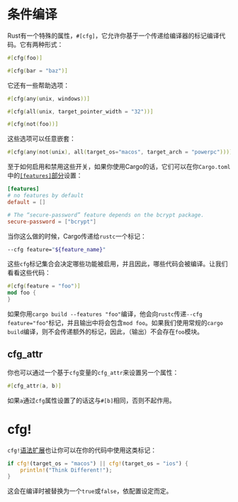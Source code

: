 # 条件编译
Rust有一个特殊的属性，`#[cfg]`，它允许你基于一个传递给编译器的标记编译代码。它有两种形式：

```rust
#[cfg(foo)]

#[cfg(bar = "baz")]
```

它还有一些帮助选项：

```rust
#[cfg(any(unix, windows))]

#[cfg(all(unix, target_pointer_width = "32"))]

#[cfg(not(foo))]
```

这些选项可以任意嵌套：

```rust
#[cfg(any(not(unix), all(target_os="macos", target_arch = "powerpc")))]
```

至于如何启用和禁用这些开关，如果你使用Cargo的话，它们可以在你`Cargo.toml`中的[`[features]`部分](http://doc.crates.io/manifest.html#the-%5Bfeatures%5D-section)设置：

```toml
[features]
# no features by default
default = []

# The “secure-password” feature depends on the bcrypt package.
secure-password = ["bcrypt"]
```

当你这么做的时候，Cargo传递给`rustc`一个标记：

```bash
--cfg feature="${feature_name}"
```

这些`cfg`标记集合会决定哪些功能被启用，并且因此，哪些代码会被编译。让我们看看这些代码：

```rust
#[cfg(feature = "foo")]
mod foo {
}
```

如果你用`cargo build --features "foo"`编译，他会向`rustc`传递`--cfg feature="foo"`标记，并且输出中将会包含`mod foo`。如果我们使用常规的`cargo build`编译，则不会传递额外的标记，因此，（输出）不会存在`foo`模块。

## cfg_attr
你也可以通过一个基于`cfg`变量的`cfg_attr`来设置另一个属性：

```rust
#[cfg_attr(a, b)]
```

如果`a`通过`cfg`属性设置了的话这与`#[b]`相同，否则不起作用。

# cfg!
`cfg!`[语法扩展](http://doc.rust-lang.org/nightly/book/compiler-plugins.html)也让你可以在你的代码中使用这类标记：

```rust
if cfg!(target_os = "macos") || cfg!(target_os = "ios") {
    println!("Think Different!");
}
```

这会在编译时被替换为一个`true`或`false`，依配置设定而定。
